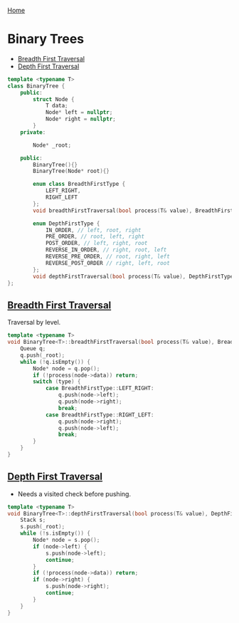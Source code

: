 [Home](../README.md#data-structures)

# Binary Trees

<!-- TOC -->

- [Breadth First Traversal](#breadth-first-traversal)
- [Depth First Traversal](#depth-first-traversal)

<!-- /TOC -->

```C++
template <typename T>
class BinaryTree {
	public:
		struct Node {
			T data;
			Node* left = nullptr;
			Node* right = nullptr;
		}
	private:

		Node* _root;

	public:
		BinaryTree(){}
		BinaryTree(Node* root){}

		enum class BreadthFirstType {
			LEFT_RIGHT,
			RIGHT_LEFT
		};
		void breadthFirstTraversal(bool process(T& value), BreadthFirstType type = BreadthFirstType::LEFT_RIGHT);

		enum DepthFirstType {
			IN_ORDER, // left, root, right
			PRE_ORDER, // root, left, right
			POST_ORDER, // left, right, root
			REVERSE_IN_ORDER, // right, root, left
			REVERSE_PRE_ORDER, // root, right, left
			REVERSE_POST_ORDER // right, left, root
		};
		void depthFirstTraversal(bool process(T& value), DepthFirstType type = DepthFirstType::IN_ORDER);
};
```

## [Breadth First Traversal](#binary-trees)
Traversal by level.

```C++
template <typename T>
void BinaryTree<T>::breadthFirstTraversal(bool process(T& value), BreadthFirstType type) {
	Queue q;
	q.push(_root);
	while (!q.isEmpty()) {
		Node* node = q.pop();
		if (!process(node->data)) return;
		switch (type) {
			case BreadthFirstType::LEFT_RIGHT:
				q.push(node->left);
				q.push(node->right);
				break;
			case BreadthFirstType::RIGHT_LEFT:
				q.push(node->right);
				q.push(node->left);
				break;
		}
	}
}
```

## [Depth First Traversal](#binary-trees)
- Needs a visited check before pushing.

```C++
template <typename T>
void BinaryTree<T>::depthFirstTraversal(bool process(T& value), DepthFirstType type = DepthFirstType::IN_ORDER) {
	Stack s;
	s.push(_root);
	while (!s.isEmpty()) {
		Node* node = s.pop();
		if (node->left) {
			s.push(node->left);
			continue;
		}
		if (!process(node->data)) return;
		if (node->right) {
			s.push(node->right);
			continue;
		}
	}
}
```